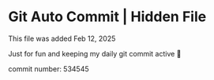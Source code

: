 # Git Auto Commit | Hidden File

This file was added Feb 12, 2025

Just for fun and keeping my daily git commit active 🤪

commit number: 534545
